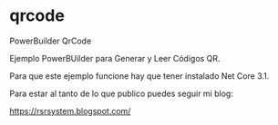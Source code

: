 # qrcode
PowerBuilder QrCode

Ejemplo PowerBUilder para Generar y Leer Códigos QR.


Para que este ejemplo funcione hay que tener instalado Net Core 3.1.


Para estar al tanto de lo que publico puedes seguir mi blog:

https://rsrsystem.blogspot.com/
